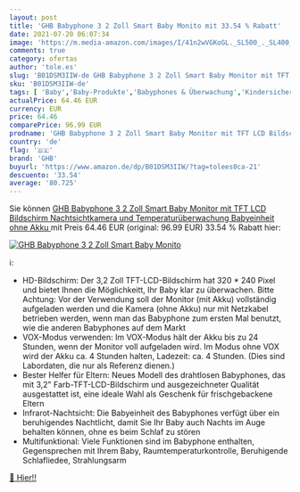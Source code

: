 ```yaml
---
layout: post
title: 'GHB Babyphone 3 2 Zoll Smart Baby Monito mit 33.54 % Rabatt'
date: 2021-07-20 06:07:34
image: 'https://m.media-amazon.com/images/I/41n2wVGKoGL._SL500_._SL400_.jpg'
comments: true
category: ofertas
author: 'tole.es'
slug: 'B01DSM3IIW-de GHB Babyphone 3 2 Zoll Smart Baby Monitor mit TFT LCD...'
sku: 'B01DSM3IIW-de'
tags: [ 'Baby','Baby-Produkte','Babyphones & Überwachung','Kindersicherheit','ghb', ]
actualPrice: 64.46 EUR
currency: EUR
price: 64.46
comparePrice: 96.99 EUR
prodname: 'GHB Babyphone 3 2 Zoll Smart Baby Monitor mit TFT LCD Bildschirm Nachtsichtkamera und Temperaturüberwachung  Babyeinheit ohne Akku '
country: 'de'
flag: '🇩🇪'
brand: 'GHB'
buyurl: 'https://www.amazon.de/dp/B01DSM3IIW/?tag=tolees0ca-21'
descuento: '33.54'
average: '80.725'
---
```


Sie können [GHB Babyphone 3 2 Zoll Smart Baby Monitor mit TFT LCD Bildschirm Nachtsichtkamera und Temperaturüberwachung  Babyeinheit ohne Akku ](https://www.amazon.de/dp/B01DSM3IIW/?tag=tolees0ca-21) mit Preis 64.46 EUR (original: 96.99 EUR) 33.54 % Rabatt hier:

[![GHB Babyphone 3 2 Zoll Smart Baby Monito](https://m.media-amazon.com/images/I/41n2wVGKoGL._SL500_._SL400_.jpg)](https://www.amazon.de/dp/B01DSM3IIW/?tag=tolees0ca-21)

ℹ️:

- HD-Bildschirm: Der 3,2 Zoll TFT-LCD-Bildschirm hat 320 * 240 Pixel und bietet Ihnen die Möglichkeitt, Ihr Baby klar zu überwachen. Bitte Achtung: Vor der Verwendung soll der Monitor (mit Akku) vollständig aufgeladen werden und die Kamera (ohne Akku) nur mit Netzkabel betrieben werden, wenn man das Babyphone zum ersten Mal benutzt, wie die anderen Babyphones auf dem Markt
- VOX-Modus verwenden: Im VOX-Modus hält der Akku bis zu 24 Stunden, wenn der Monitor voll aufgeladen wird. Im Modus ohne VOX wird der Akku ca. 4 Stunden halten, Ladezeit: ca. 4 Stunden. (Dies sind Labordaten, die nur als Referenz dienen.)
- Bester Helfer für Eltern: Neues Modell des drahtlosen Babyphones, das mit 3,2" Farb-TFT-LCD-Bildschirm und ausgezeichneter Qualität ausgestattet ist, eine ideale Wahl als Geschenk für frischgebackene Eltern
- Infrarot-Nachtsicht: Die Babyeinheit des Babyphones verfügt über ein beruhigendes Nachtlicht, damit Sie Ihr Baby auch Nachts im Auge behalten können, ohne es beim Schlaf zu stören
- Multifunktional: Viele Funktionen sind im Babyphone enthalten, Gegensprechen mit Ihrem Baby, Raumtemperaturkontrolle, Beruhigende Schlafliedee, Strahlungsarm

[🛒 Hier!!](https://www.amazon.de/dp/B01DSM3IIW/?tag=tolees0ca-21)

